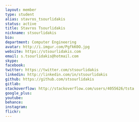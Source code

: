 ```yaml
---
layout: member
type: student
alias: stavros_tsourlidakis
status: active
title: Stavros Tsourlidakis
nickname: stsourlidakis
bio:
department: Computer Engineering
avatar: http://i.imgur.com/PgfkK0O.jpg
website: https://stsourlidakis.com
email: s.tsourlidakis@hotmail.com
skype:
facebook:
twitter: https://twitter.com/stsourlidakis
linkedin: http://linkedin.com/in/stsourlidakis
github: https://github.com/stsourlidakis
gitlab:
stackoverflow: http://stackoverflow.com/users/4055626/tsta
google_plus:
youtube:
behance:
instagram:
flickr:
---
```

